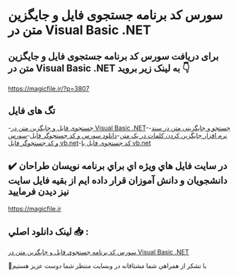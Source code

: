 # سورس کد برنامه جستجوی فایل و جایگزین متن در Visual Basic .NET

## برای دریافت سورس کد برنامه جستجوی فایل و جایگزین متن در Visual Basic .NET به لینک زیر بروید 👇

https://magicfile.ir/?p=3807

## تگ های فایل

-[جستجوی فایل و جایگزین متن در Visual Basic .NET](https://magicfile.ir/product/%d8%b3%d9%88%d8%b1%d8%b3-%da%a9%d8%af-%d8%a8%d8%b1%d9%86%d8%a7%d9%85%d9%87-%d8%ac%d8%b3%d8%aa%d8%ac%d9%88%db%8c-%d9%81%d8%a7%db%8c%d9%84-%d9%88-%d8%ac%d8%a7%db%8c%da%af%d8%b2%db%8c%d9%86-%d9%85%d8%aa%d9%86-visual-basic-net/)-[جستجو و جایگزینی متن در سند](https://magicfile.ir/product/%d8%b3%d9%88%d8%b1%d8%b3-%da%a9%d8%af-%d8%a8%d8%b1%d9%86%d8%a7%d9%85%d9%87-%d8%ac%d8%b3%d8%aa%d8%ac%d9%88%db%8c-%d9%81%d8%a7%db%8c%d9%84-%d9%88-%d8%ac%d8%a7%db%8c%da%af%d8%b2%db%8c%d9%86-%d9%85%d8%aa%d9%86-visual-basic-net/)-[نرم افزار جایگزین کردن کلمات در یک متن](https://magicfile.ir/product/%d8%b3%d9%88%d8%b1%d8%b3-%da%a9%d8%af-%d8%a8%d8%b1%d9%86%d8%a7%d9%85%d9%87-%d8%ac%d8%b3%d8%aa%d8%ac%d9%88%db%8c-%d9%81%d8%a7%db%8c%d9%84-%d9%88-%d8%ac%d8%a7%db%8c%da%af%d8%b2%db%8c%d9%86-%d9%85%d8%aa%d9%86-visual-basic-net/)-[دانلود سورس و کد جستجوگر فایل](https://magicfile.ir/product/%d8%b3%d9%88%d8%b1%d8%b3-%da%a9%d8%af-%d8%a8%d8%b1%d9%86%d8%a7%d9%85%d9%87-%d8%ac%d8%b3%d8%aa%d8%ac%d9%88%db%8c-%d9%81%d8%a7%db%8c%d9%84-%d9%88-%d8%ac%d8%a7%db%8c%da%af%d8%b2%db%8c%d9%86-%d9%85%d8%aa%d9%86-visual-basic-net/)-[سورس و کد جستجوگر فایل vb.net](https://magicfile.ir/product/%d8%b3%d9%88%d8%b1%d8%b3-%da%a9%d8%af-%d8%a8%d8%b1%d9%86%d8%a7%d9%85%d9%87-%d8%ac%d8%b3%d8%aa%d8%ac%d9%88%db%8c-%d9%81%d8%a7%db%8c%d9%84-%d9%88-%d8%ac%d8%a7%db%8c%da%af%d8%b2%db%8c%d9%86-%d9%85%d8%aa%d9%86-visual-basic-net/)-[کد جستجوی فایل با vb.net](https://magicfile.ir/product/%d8%b3%d9%88%d8%b1%d8%b3-%da%a9%d8%af-%d8%a8%d8%b1%d9%86%d8%a7%d9%85%d9%87-%d8%ac%d8%b3%d8%aa%d8%ac%d9%88%db%8c-%d9%81%d8%a7%db%8c%d9%84-%d9%88-%d8%ac%d8%a7%db%8c%da%af%d8%b2%db%8c%d9%86-%d9%85%d8%aa%d9%86-visual-basic-net/)

## ✔️ در سايت فايل هاي ويژه اي براي برنامه نويسان طراحان دانشجويان و دانش آموزان قرار داده ايم از بقيه فايل سايت نيز ديدن فرماييد

https://magicfile.ir


## لينک دانلود اصلي 📥 :

[سورس کد برنامه جستجوی فایل و جایگزین متن در Visual Basic .NET](https://magicfile.ir/product/%d8%b3%d9%88%d8%b1%d8%b3-%da%a9%d8%af-%d8%a8%d8%b1%d9%86%d8%a7%d9%85%d9%87-%d8%ac%d8%b3%d8%aa%d8%ac%d9%88%db%8c-%d9%81%d8%a7%db%8c%d9%84-%d9%88-%d8%ac%d8%a7%db%8c%da%af%d8%b2%db%8c%d9%86-%d9%85%d8%aa%d9%86-visual-basic-net/) 


🙏با تشکر از همراهي شما مشتاقانه در وبسایت منتظر شما دوست عزیز هستیم

